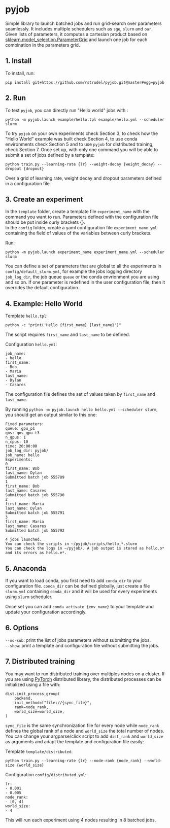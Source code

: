 # pyjob

Simple library to launch batched jobs and run grid-search over parameters seamlessly. It includes multiple schedulers such as `sge`, `slurm` and `oar`. Given lists of parameters, it computes a cartesian product based on [sklearn.model_selection.ParameterGrid](https://scikit-learn.org/stable/modules/generated/sklearn.model_selection.ParameterGrid.html) and launch one job for each combination in the parameters grid.<br/>

## 1. Install

To install, run:
```
pip install git+https://github.com/rstrudel/pyjob.git@master#egg=pyjob
```


## 2. Run
To test `pyjob`, you can directly run "Hello world" jobs with :
```
python -m pyjob.launch example/hello.tpl example/hello.yml --scheduler slurm
```

To try `pyjob` on your own experiments check Section 3, to check how the "Hello World" example was built check Section 4, to use conda environments check Section 5 and to use `pyjob` for distributed training, check Section 7. Once set up, with only one command you will be able to submit a set of jobs defined by a template:

```
python train.py --learning-rate {lr} --weight-decay {weight_decay} --dropout {dropout}
```

Over a grid of learning rate, weight decay and dropout parameters defined in a configuration file.

## 3. Create an experiment

In the `template` folder, create a template file `experiment_name` with the command you want to run. Parameters defined with the configuration file should be put inside curly brackets \{\}.<br/>
In the `config` folder, create a yaml configuration file `experiment_name.yml` containing the field of values of the variables between curly brackets.<br/>

Run:

```
python -m pyjob.launch experiment_name experiment_name.yml --scheduler slurm
```

You can define a set of parameters that are global to all the experiments in `config/default_slurm.yml`, for example the jobs logging directory `job_log_dir`, the job queue `queue` or the conda envrionment you are using and so on. If one parameter is redefined in the user configuration file, then it overrides the default configuration.


## 4. Example: Hello World
Template `hello.tpl`:
```
python -c "print('Hello {first_name} {last_name}')"
```
The script requires `first_name` and `last_name` to be defined.


Configuration `hello.yml`:
```
job_name:
- hello
first_name:
- Bob
- Maria
last_name:
- Dylan
- Casares
```
The configuration file defines the set of values taken by `first_name` and `last_name`.

By running `python -m pyjob.launch hello hello.yml --scheduler slurm`, you should get an output similar to this one:
```
Fixed parameters:
queue: gpu_p1
qos: qos_gpu-t3
n_gpus: 1
n_cpus: 10
time: 20:00:00
job_log_dir: pyjob/
job_name: hello
Experiments:
0
first_name: Bob
last_name: Dylan
Submitted batch job 555789
1
first_name: Bob
last_name: Casares
Submitted batch job 555790
2
first_name: Maria
last_name: Dylan
Submitted batch job 555791
3
first_name: Maria
last_name: Casares
Submitted batch job 555792

4 jobs launched.
You can check the scripts in ~/pyjob/scripts/hello_*.slurm
You can check the logs in ~/pyjob/. A job output is stored as hello.o* and its errors as hello.e*.
```

## 5. Anaconda

If you want to load conda, you first need to add `conda_dir` to your configuration file.
`conda_dir` can be defined globally, just create a file `slurm.yml` containing `conda_dir` and it will be used for every experiments using `slurm` scheduler.

Once set you can add `conda activate {env_name}` to your template and update your configuration accordingly.

## 6. Options
`--no-sub`: print the list of jobs parameters without submitting the jobs.<br/>
`--show`: print a template and configuration file without submitting the jobs.<br/>


## 7. Distributed training

You may want to run distributed training over multiples nodes on a cluster. If you are using [PyTorch](https://pytorch.org/) distributed library, the distributed processes can be initialized using a file with:
```
dist.init_process_group(
    backend,
    init_method=f"file://{sync_file}",
    rank=node_rank,
    world_size=world_size,
)
```
`sync_file` is the same synchronization file for every node while `node_rank` defines the global rank of a node and `world_size` the total number of nodes. You can change your argparse/click script to add `dist_rank` and `world_size` as arguments and adapt the template and configuration file easily:

Template `template/distributed`:
```
python train.py --learning-rate {lr} --node-rank {node_rank} --world-size {world_size}
```

Configuration `config/distributed.yml`:
```
lr:
- 0.001
- 0.005
node_rank:
- [0, 4]
world_size:
- 4
```

This will run each experiment using 4 nodes resulting in 8 batched jobs.
